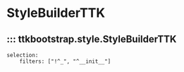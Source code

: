 # StyleBuilderTTK

## ::: ttkbootstrap.style.StyleBuilderTTK
    selection:
        filters: ["!^_", "^__init__"]


